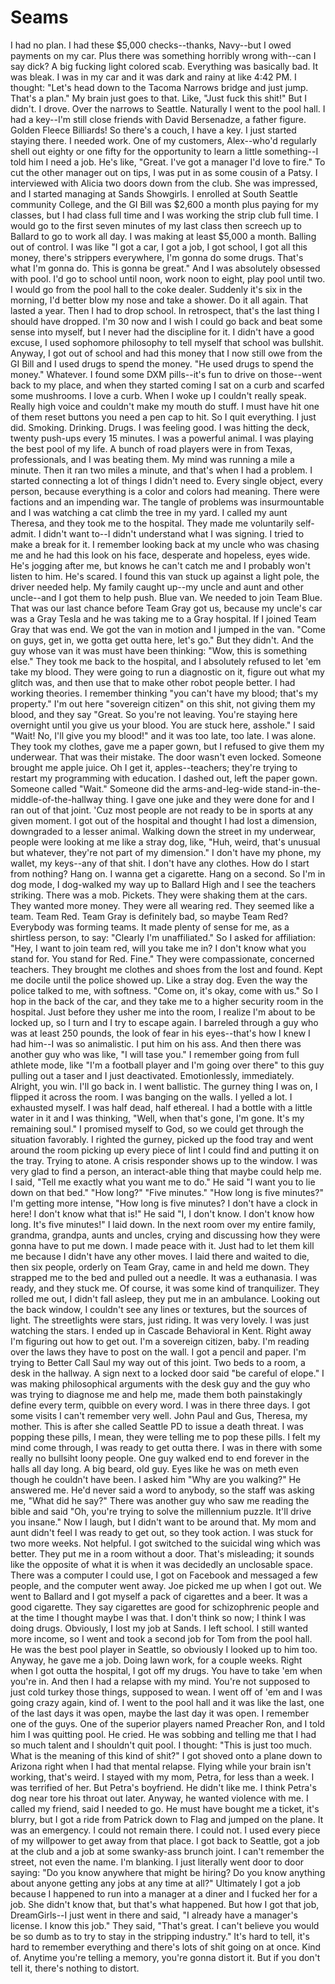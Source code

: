 # Seams
I had no plan. I had these $5,000 checks--thanks, Navy--but I owed payments on my car. Plus there was something horribly wrong with--can I say dick? A big fucking light colored scab. Everything was basically bad.
It was bleak. I was in my car and it was dark and rainy at like 4:42 PM. I thought: "Let's head down to the Tacoma Narrows bridge  and just jump. That's a plan." My brain just goes to that. Like, "Just fuck this shit!" But I didn't.
I drove. Over the narrows to Seattle. Naturally I went to the pool hall. I had a key--I'm still close friends with David Bersenadze, a father figure. Golden Fleece Billiards! So there's a couch, I have a key. I just started staying there. 
I needed work. One of my customers, Alex--who'd regularly shell out eighty or one fifty for the opportunity to learn a little something--I told him I need a job. He's like, "Great. I've got a manager I'd love to fire." To cut the other manager out on tips, I was put in as some cousin of a Patsy. 
I interviewed with Alicia two doors down from the club. She was impressed, and I started managing at Sands Showgirls. I enrolled at South Seattle community College, and the GI Bill was $2,600 a month plus paying for my classes, but I had class full time and I was working the strip club full time. I would go to the first seven minutes of my last class then screech up to Ballard to go to work all day. 
I was making at least $5,000 a month. Balling out of control. I was like "I got a car, I got a job, I got school, I got all this money, there's strippers everywhere, I'm gonna do some drugs. That's what I'm gonna do. This is gonna be great." And I was absolutely obsessed with pool. I'd go to school until noon, work noon to eight, play pool until two. I would go from the pool hall to the coke dealer. Suddenly it's six in the morning, I'd better blow my nose and take a shower. Do it all again.
That lasted a year. Then I had to drop school. In retrospect, that's the last thing I should have dropped. I'm 30 now and I wish I could go back and beat some sense into myself, but I never had the discipline for it. I didn't have a good excuse, I used sophomore philosophy to tell myself that school was bullshit. Anyway, I got out of school and had this money that I now still owe from the GI Bill and I used drugs to spend the money. "He used drugs to spend the money." Whatever.
I found some DXM pills--it's fun to drive on those--went back to my place, and when they started coming I sat on a curb and scarfed some mushrooms. I love a curb. When I woke up I couldn't really speak. Really high voice and couldn't make my mouth do stuff. I must have hit one of them reset buttons you need a pen cap to hit.
So I quit everything. I just did. Smoking. Drinking. Drugs. I was feeling good. I was hitting the deck, twenty push-ups every 15 minutes. I was a powerful animal.
I was playing the best pool of my life. A bunch of road players were in from Texas, professionals, and I was beating them. My mind was running a mile a minute. Then it ran two miles a minute, and that's when I had a problem. I started connecting a lot of things I didn't need to. Every single object, every person, because everything is a color and colors had meaning.
There were factions and an impending war. The tangle of problems was insurmountable and I was watching a cat climb the tree in my yard. I called my aunt Theresa, and they took me to the hospital. They made me voluntarily self-admit. I didn't want to--I didn't understand what I was signing. I tried to make a break for it. I remember looking back at my uncle who was chasing me and he had this look on his face, desperate and hopeless, eyes wide. He's jogging after me, but knows he can't catch me and I probably won't listen to him. He's scared.
I found this van stuck up against a light pole, the driver needed help. My family caught up--my uncle and aunt and other uncle--and I got them to help push. Blue van. We needed to join Team Blue. That was our last chance before Team Gray got us, because my uncle's car was a Gray Tesla and he was taking me to a Gray hospital. If I joined Team Gray that was end. We got the van in motion and I jumped in the van. "Come on guys, get in, we gotta get outta here, let's go." But they didn't. And the guy whose van it was must have been thinking: "Wow, this is something else."
They took me back to the hospital, and I absolutely refused to let 'em take my blood. They were going to run a diagnostic on it, figure out what my glitch was, and then use that to make other robot people better. I had working theories. I remember thinking "you can't have my blood; that's my property." I'm out here "sovereign citizen" on this shit, not giving them my blood, and they say "Great. So you're not leaving. You're staying here overnight until you give us your blood. You are stuck here, asshole." I said "Wait! No, I'll give you my blood!" and it was too late, too late. I was alone.
They took my clothes, gave me a paper gown, but I refused to give them my underwear. That was their mistake. The door wasn't even locked. Someone brought me apple juice. Oh I get it, apples--teachers; they're trying to restart my programming with education. I dashed out, left the paper gown. Someone called "Wait." Someone did the arms-and-leg-wide stand-in-the-middle-of-the-hallway thing. I gave one juke and they were done for and I ran out of that joint. 'Cuz most people are not ready to be in sports at any given moment.
I got out of the hospital and thought I had lost a dimension, downgraded to a lesser animal. Walking down the street in my underwear, people were looking at me like a stray dog, like, "Huh, weird, that's unusual but whatever, they're not part of my dimension." I don't have my phone, my wallet, my keys--any of that shit. I don't have any clothes. How do I start from nothing?
Hang on. I wanna get a cigarette. Hang on a second.
So I'm in dog mode, I dog-walked my way up to Ballard High and I see the teachers striking. There was a mob. Pickets. They were shaking them at the cars. They wanted more money. They were all wearing red. They seemed like a team. Team Red. Team Gray is definitely bad, so maybe Team Red? Everybody was forming teams. It made plenty of sense for me, as a shirtless person, to say: "Clearly I'm unaffiliated." So I asked for affiliation: "Hey, I want to join team red, will you take me in? I don't know what you stand for. You stand for Red. Fine."
They were compassionate, concerned teachers. They brought me clothes and shoes from the lost and found. Kept me docile until the police showed up. Like a stray dog. Even the way the police talked to me, with softness. "Come on, it's okay, come with us." So I hop in the back of the car, and they take me to a higher security room in the hospital.
Just before they usher me into the room, I realize I'm about to be locked up, so I turn and I try to escape again. I barreled through a guy who was at least 250 pounds, the look of fear in his eyes--that's how I knew I had him--I was so animalistic. I put him on his ass. And then there was another guy who was like, "I will tase you." I remember going from full athlete mode, like "I'm a football player and I'm going over there" to this guy pulling out a taser and I just deactivated. Emotionlessly, immediately. Alright, you win. I'll go back in. 
I went ballistic. The gurney thing I was on, I flipped it across the room. I was banging on the walls. I yelled a lot. I exhausted myself. I was half dead, half ethereal. I had a bottle with a little water in it and I was thinking, "Well, when that's gone, I'm gone. It's my remaining soul." I promised myself to God, so we could get through the situation favorably. I righted the gurney, picked up the food tray and went around the room picking up every piece of lint I could find and putting it on the tray. Trying to atone.
A crisis responder shows up to the window. I was very glad to find a person, an interact-able thing that maybe could help me.
I said, "Tell me exactly what you want me to do."
He said "I want you to lie down on that bed."
"How long?"
"Five minutes."
"How long is five minutes?" I'm getting more intense, "How long is five minutes? I don't have a clock in here! I don't know what that is!"
He said "I, I don't know. I don't know how long. It's five minutes!"
I laid down. In the next room over my entire family, grandma, grandpa, aunts and uncles, crying and discussing how they were gonna have to put me down. I made peace with it. Just had to let them kill me because I didn't have any other moves. I laid there and waited to die, then six people, orderly on Team Gray, came in and held me down. They strapped me to the bed and pulled out a needle. It was a euthanasia. I was ready, and they stuck me.
Of course, it was some kind of tranquilizer. They rolled me out, I didn't fall asleep, they put me in an ambulance. Looking out the back window, I couldn't see any lines or textures, but the sources of light. The streetlights were stars, just riding. It was very lovely. I was just watching the stars. I ended up in Cascade Behavioral in Kent.
Right away I'm figuring out how to get out. I'm a sovereign citizen, baby. I'm reading over the laws they have to post on the wall. I got a pencil and paper. I'm trying to Better Call Saul my way out of this joint. Two beds to a room, a desk in the hallway. A sign next to a locked door said "be careful of elope." I was making philosophical arguments with the desk guy and the guy who was trying to diagnose me and help me, made them both painstakingly define every term, quibble on every word.
I was in there three days. I got some visits I can't remember very well. John Paul and Gus, Theresa, my mother. This is after she called Seattle PD to issue a death threat. I was popping these pills, I mean, they were telling me to pop these pills. I felt my mind come through, I was ready to get outta there.
I was in there with some really no bullsiht loony people. One guy walked end to end forever in the halls all day long. A big beard, old guy. Eyes like he was on meth even though he couldn't have been. I asked him "Why are you walking?" He answered me. He'd never said a word to anybody, so the staff was asking me, "What did he say?"
There was another guy who saw me reading the bible and said "Oh, you're trying to solve the millennium puzzle. It'll drive you insane." Now I laugh, but I didn't want to be around that.
My mom and aunt didn't feel I was ready to get out, so they took action. I was stuck for two more weeks. Not helpful. I got switched to the suicidal wing which was better. They put me in a room without a door. That's misleading; it sounds like the opposite of what it is when it was decidedly an unclosable space. There was a computer I could use, I got on Facebook and messaged a few people, and the computer went away.
Joe picked me up when I got out. We went to Ballard and I got myself a pack of cigarettes and a beer. It was a good cigarette. They say cigarettes are good for schizophrenic people and at the time I thought maybe I was that. I don't think so now; I think I was doing drugs.
Obviously, I lost my job at Sands. I left school. I still wanted more income, so I went and took a second job for Tom from the pool hall. He was the best pool player in Seattle, so obviously I looked up to him too. Anyway, he gave me a job. Doing lawn work, for a couple weeks.
Right when I got outta the hospital, I got off my drugs. You have to take 'em when you're in. And then I had a relapse with my mind. You're not supposed to just cold turkey those things, supposed to wean. I went off of 'em and I was going crazy again, kind of.
I went to the pool hall and it was like the last, one of the last days it was open, maybe the last day it was open. I remember one of the guys. One of the superior players named Preacher Ron, and I told him I was quitting pool. He cried. He was sobbing and telling me that I had so much talent and I shouldn't quit pool. I thought: "This is just too much. What is the meaning of this kind of shit?"
I got shoved onto a plane down to Arizona right when I had that mental relapse. Flying while your brain isn't working, that's weird. I stayed with my mom, Petra, for less than a week. I was terrified of her.
But Petra's boyfriend. He didn't like me. I think Petra's dog near tore his throat out later. Anyway, he wanted violence with me. I called my friend, said I needed to go. He must have bought me a ticket, it's blurry, but I got a ride from Patrick down to Flag and jumped on the plane. It was an emergency. I could not remain there. I could not. I used every piece of my willpower to get away from that place.
I got back to Seattle, got a job at the club and a job at some swanky-ass brunch joint. I can't remember the street, not even the name. I'm blanking. I just literally went door to door saying: "Do you know anywhere that might be hiring? Do you know anything about anyone getting any jobs at any time at all?" Ultimately I got a job because I happened to run into a manager at a diner and I fucked her for a job. She didn't know that, but that's what happened.
But how I got that job, DreamGirls--I just went in there and said, "I already have a manager's license. I know this job."
They said, "That's great. I can't believe you would be so dumb as to try to stay in the stripping industry."
It's hard to tell, it's hard to remember everything and there's lots of shit going on at once. Kind of. Anytime you're telling a memory, you're gonna distort it. But if you don't tell it, there's nothing to distort.
